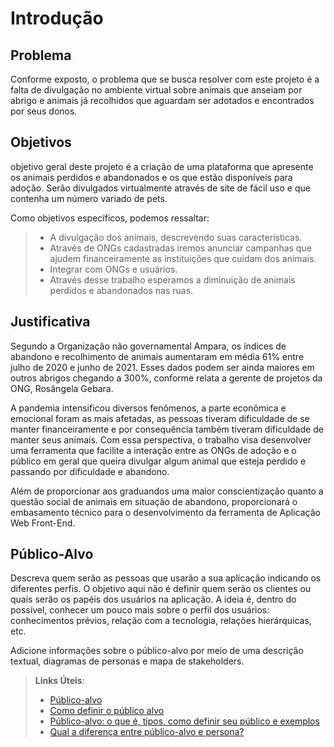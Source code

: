 # Introdução



## Problema

Conforme exposto, o problema que se busca resolver com este projeto é a falta de divulgação no ambiente virtual sobre animais que anseiam por abrigo e animais já recolhidos que aguardam ser adotados e encontrados por seus donos.

## Objetivos

objetivo geral deste projeto é a criação de uma plataforma que apresente os animais perdidos e abandonados e os que estão disponíveis para adoção. Serão divulgados virtualmente através de site de fácil uso e que contenha um número variado de pets.

Como objetivos específicos, podemos ressaltar:

> - A divulgação dos animais, descrevendo suas características.
> - Através de ONGs cadastradas iremos anunciar campanhas que ajudem financeiramente as instituições que cuidam dos animais.
> - Integrar com ONGs e usuários.
> - Através desse trabalho esperamos a diminuição de animais perdidos e abandonados nas ruas.


## Justificativa

Segundo a Organização não governamental Ampara, os índices de abandono e recolhimento de animais aumentaram em média 61% entre julho de 2020 e junho de 2021. Esses dados podem ser ainda maiores em outros abrigos chegando a 300%, conforme relata a gerente de projetos da ONG, Rosângela Gebara. 
 
A pandemia intensificou diversos fenômenos, a parte econômica e emocional foram as mais afetadas, as pessoas tiveram dificuldade de se manter financeiramente e por consequência também tiveram dificuldade de manter seus animais. Com essa perspectiva, o trabalho visa desenvolver uma ferramenta que facilite a interação entre as ONGs de adoção e o público em geral que queira divulgar algum animal que esteja perdido e passando por dificuldade e abandono.
 
Além de proporcionar aos graduandos uma maior conscientização quanto a questão social de animais em situação de abandono, proporcionará o embasamento técnico para o desenvolvimento da ferramenta de Aplicação Web Front-End. 


## Público-Alvo

Descreva quem serão as pessoas que usarão a sua aplicação indicando os diferentes perfis. O objetivo aqui não é definir quem serão os clientes ou quais serão os papéis dos usuários na aplicação. A ideia é, dentro do possível, conhecer um pouco mais sobre o perfil dos usuários: conhecimentos prévios, relação com a tecnologia, relações
hierárquicas, etc.

Adicione informações sobre o público-alvo por meio de uma descrição textual, diagramas de personas e mapa de stakeholders.

> **Links Úteis**:
> - [Público-alvo](https://blog.hotmart.com/pt-br/publico-alvo/)
> - [Como definir o público alvo](https://exame.com/pme/5-dicas-essenciais-para-definir-o-publico-alvo-do-seu-negocio/)
> - [Público-alvo: o que é, tipos, como definir seu público e exemplos](https://klickpages.com.br/blog/publico-alvo-o-que-e/)
> - [Qual a diferença entre público-alvo e persona?](https://rockcontent.com/blog/diferenca-publico-alvo-e-persona/)
